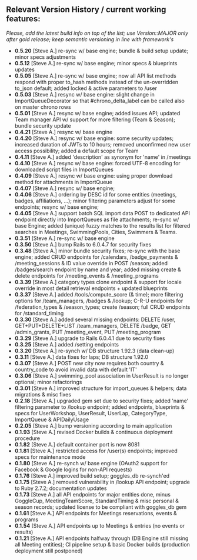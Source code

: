 ## Relevant Version History / current working features:

_Please, add the latest build info on top of the list; use Version::MAJOR only after gold release; keep semantic versioning in line with framework's_

- **0.5.20** [Steve A.] re-sync w/ base engine; bundle & build setup update; minor specs adjustments
- **0.5.12** [Steve A.] re-sync w/ base engine; minor specs & blueprints updates
- **0.5.05** [Steve A.] re-sync w/ base engine; now all API list methods respond with proper to_hash methods instead of the un-overridden to_json default; added locked & active parameters to /user
- **0.5.03** [Steve A.] resync w/ base engine: slight change in ImportQueueDecorator so that #chrono_delta_label can be called also on master chrono rows
- **0.5.01** [Steve A.] resync w/ base engine; added issues API; updated Team manager API w/ support for more filtering (Team & Season); bundle security update
- **0.4.21** [Steve A.] resync w/ base engine
- **0.4.20** [Steve A.] resync w/ base engine: some security updates; increased duration of JWTs to 10 hours; removed unconfirmed new user access possibility; added a default scope for Team
- **0.4.11** [Steve A.] added 'description' as synonym for 'name' in /meetings
- **0.4.10** [Steve A.] resync w/ base engine: forced UTF-8 encoding for downloaded script files in ImportQueues
- **0.4.09** [Steve A.] resync w/ base engine: using proper download method for attachments in ImportQueue
- **0.4.07** [Steve A.] resync w/ base engine;
- **0.4.06** [Steve A.] ordering by DESC id for some entities (meetings, badges, affiliations, ...); minor filtering parameters adjust for some endpoints; resync w/ base engine;
- **0.4.05** [Steve A.] support batch SQL import data POST to dedicated API endpoint directly into ImportQueues as file attachments; re-sync w/ base Engine; added (unique) fuzzy matches to the results list for filtered searches in Meetings, SwimmingPools, Cities, Swimmers & Teams.
- **0.3.51** [Steve A.] re-sync w/ base engine
- **0.3.50** [Steve A.] bump Rails to 6.0.4.7 for security fixes
- **0.3.48** [Steve A.] minor bundle security fixes; re-sync with the base engine; added CRUD endpoints for /calendars, /badge_payments & /meeting_sessions & ID value override in POST /season; added /badges/search endpoint by name and year; added missing create & delete endpoints for /meeting_events & /meeting_programs
- **0.3.39** [Steve A.] category types clone endpoint & support for locale override in most detail retrieval endpoints + updated blueprints
- **0.3.37** [Steve A.] added /tools/compute_score (& time); more filtering options for /team_managers, /badges & /lookup; C-R-U endpoints for /federation_types & /season_types; create /season; full CRUD endpoints for /standard_timing
- **0.3.30** [Steve A.] added several missing endpoints: DELETE /user, GET+PUT+DELETE+LIST /team_managers, DELETE /badge, GET /admin_grants, PUT /meeting_event, PUT /meeting_program
- **0.3.29** [Steve A.] upgrade to Rails 6.0.4.1 due to security fixes
- **0.3.25** [Steve A.] added /setting endpoints
- **0.3.20** [Steve A.] re-synch w/ DB structure 1.92.3 (data clean-up)
- **0.3.11** [Steve A.] data fixes for laps; DB structure 1.92.0
- **0.3.07** [Steve A.] POST new city now requires both country & country_code to avoid invalid data with default 'IT'
- **0.3.06** [Steve A.] swimming_pool association in UserResult is no longer optional; minor refactorings
- **0.3.01** [Steve A.] improved structure for import_queues & helpers; data migrations & misc fixes
- **0.2.18** [Steve A.] upgraded gem set due to security fixes; added 'name' filtering parameter to /lookup endpoint; added endpoints, blueprints & specs for UserWorkshop, UserResult, UserLap, CategoryType, ImportQueue & APIDailyUsage
- **0.2.05** [Steve A.] bump versioning according to main application
- **0.1.93** [Steve A.] revised Docker builds & continuous deployment procedure
- **0.1.82** [Steve A.] default container port is now 8081
- **0.1.81** [Steve A.] restricted access for /user(s) endpoints; improved specs for maintenance mode
- **0.1.80** [Steve A.] re-synch w/ base engine (OAuth2 support for Facebook & Google logins for non-API requests)
- **0.1.76** [Steve A.] improved build setup; goggles_db re-synch'ed
- **0.1.75** [Steve A.] removed vulnerability in /lookup API endpoint; upgrade to Ruby 2.7.2; documentation updates
- **0.1.73** [Steve A.] all API endpoints for major entities done, minus GoggleCup, MeetingTeamScore, StandardTiming & misc personal & season records; updated license to be compliant with goggles_db gem
- **0.1.61** [Steve A.] API endpoints for Meetings reservations, events & programs
- **0.1.54** [Steve A.] API endpoints up to Meetings & entries (no events or results)
- **0.1.21** [Steve A.] API endpoints halfway through (DB Engine still missing all Meeting entities); CI pipeline setup & basic Docker builds (production deployment still postponed)
